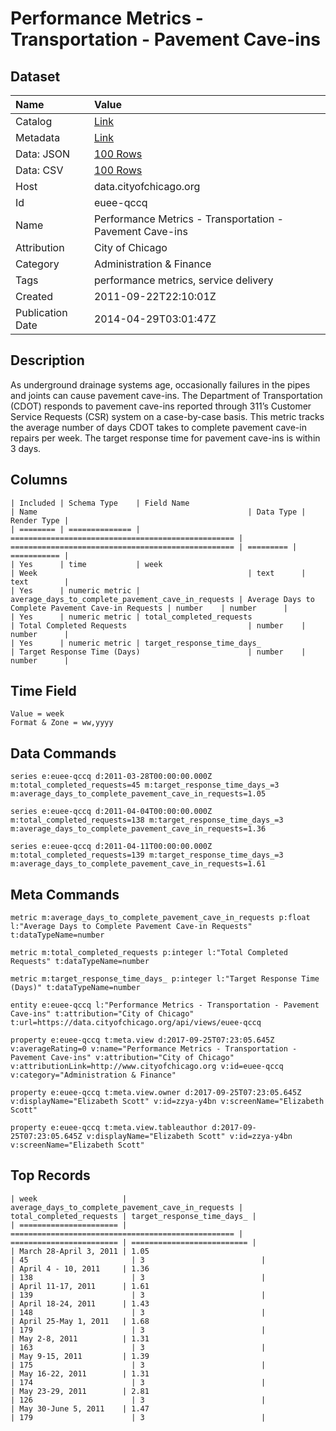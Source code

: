 # Performance Metrics - Transportation - Pavement Cave-ins

## Dataset

| Name | Value |
| :--- | :---- |
| Catalog | [Link](https://catalog.data.gov/dataset/performance-metrics-transportation-pavement-cave-ins-a4f5b) |
| Metadata | [Link](https://data.cityofchicago.org/api/views/euee-qccq) |
| Data: JSON | [100 Rows](https://data.cityofchicago.org/api/views/euee-qccq/rows.json?max_rows=100) |
| Data: CSV | [100 Rows](https://data.cityofchicago.org/api/views/euee-qccq/rows.csv?max_rows=100) |
| Host | data.cityofchicago.org |
| Id | euee-qccq |
| Name | Performance Metrics - Transportation - Pavement Cave-ins |
| Attribution | City of Chicago |
| Category | Administration & Finance |
| Tags | performance metrics, service delivery |
| Created | 2011-09-22T22:10:01Z |
| Publication Date | 2014-04-29T03:01:47Z |

## Description

As underground drainage systems age, occasionally failures in the pipes and joints can cause pavement cave-ins.  The Department of Transportation (CDOT) responds to pavement cave-ins reported through 311’s Customer Service Requests (CSR) system on a case-by-case basis.  This metric tracks the average number of days CDOT takes to complete pavement cave-in repairs per week.  The target response time for pavement cave-ins is within 3 days.

## Columns

```ls
| Included | Schema Type    | Field Name                                         | Name                                               | Data Type | Render Type |
| ======== | ============== | ================================================== | ================================================== | ========= | =========== |
| Yes      | time           | week                                               | Week                                               | text      | text        |
| Yes      | numeric metric | average_days_to_complete_pavement_cave_in_requests | Average Days to Complete Pavement Cave-in Requests | number    | number      |
| Yes      | numeric metric | total_completed_requests                           | Total Completed Requests                           | number    | number      |
| Yes      | numeric metric | target_response_time_days_                         | Target Response Time (Days)                        | number    | number      |
```

## Time Field

```ls
Value = week
Format & Zone = ww,yyyy
```

## Data Commands

```ls
series e:euee-qccq d:2011-03-28T00:00:00.000Z m:total_completed_requests=45 m:target_response_time_days_=3 m:average_days_to_complete_pavement_cave_in_requests=1.05

series e:euee-qccq d:2011-04-04T00:00:00.000Z m:total_completed_requests=138 m:target_response_time_days_=3 m:average_days_to_complete_pavement_cave_in_requests=1.36

series e:euee-qccq d:2011-04-11T00:00:00.000Z m:total_completed_requests=139 m:target_response_time_days_=3 m:average_days_to_complete_pavement_cave_in_requests=1.61
```

## Meta Commands

```ls
metric m:average_days_to_complete_pavement_cave_in_requests p:float l:"Average Days to Complete Pavement Cave-in Requests" t:dataTypeName=number

metric m:total_completed_requests p:integer l:"Total Completed Requests" t:dataTypeName=number

metric m:target_response_time_days_ p:integer l:"Target Response Time (Days)" t:dataTypeName=number

entity e:euee-qccq l:"Performance Metrics - Transportation - Pavement Cave-ins" t:attribution="City of Chicago" t:url=https://data.cityofchicago.org/api/views/euee-qccq

property e:euee-qccq t:meta.view d:2017-09-25T07:23:05.645Z v:averageRating=0 v:name="Performance Metrics - Transportation - Pavement Cave-ins" v:attribution="City of Chicago" v:attributionLink=http://www.cityofchicago.org v:id=euee-qccq v:category="Administration & Finance"

property e:euee-qccq t:meta.view.owner d:2017-09-25T07:23:05.645Z v:displayName="Elizabeth Scott" v:id=zzya-y4bn v:screenName="Elizabeth Scott"

property e:euee-qccq t:meta.view.tableauthor d:2017-09-25T07:23:05.645Z v:displayName="Elizabeth Scott" v:id=zzya-y4bn v:screenName="Elizabeth Scott"
```

## Top Records

```ls
| week                   | average_days_to_complete_pavement_cave_in_requests | total_completed_requests | target_response_time_days_ | 
| ====================== | ================================================== | ======================== | ========================== | 
| March 28-April 3, 2011 | 1.05                                               | 45                       | 3                          | 
| April 4 - 10, 2011     | 1.36                                               | 138                      | 3                          | 
| April 11-17, 2011      | 1.61                                               | 139                      | 3                          | 
| April 18-24, 2011      | 1.43                                               | 148                      | 3                          | 
| April 25-May 1, 2011   | 1.68                                               | 179                      | 3                          | 
| May 2-8, 2011          | 1.31                                               | 163                      | 3                          | 
| May 9-15, 2011         | 1.39                                               | 175                      | 3                          | 
| May 16-22, 2011        | 1.31                                               | 174                      | 3                          | 
| May 23-29, 2011        | 2.81                                               | 126                      | 3                          | 
| May 30-June 5, 2011    | 1.47                                               | 179                      | 3                          | 
```